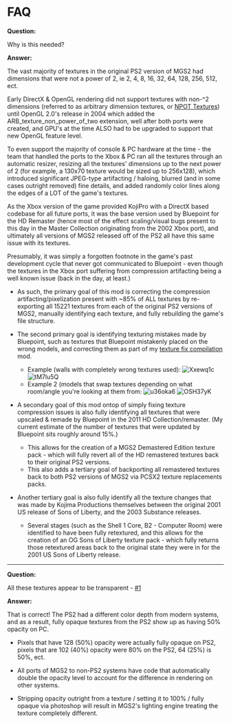 # FAQ
**Question:** 

Why is this needed?

**Answer:** 

The vast majority of textures in the original PS2 version of MGS2 had dimensions that were not a power of 2, ie 2, 4, 8, 16, 32, 64, 128, 256, 512, ect. 

Early DirectX & OpenGL rendering did not support textures with non-^2 dimensions (referred to as arbitrary dimension textures, or [NPOT Textures](https://www.khronos.org/opengl/wiki/NPOT_Texture)) until OpenGL 2.0's release in 2004 which added the ARB_texture_non_power_of_two extension, well after both ports were created, and GPU's at the time ALSO had to be upgraded to support that new OpenGL feature level. 

To even support the majority of console & PC hardware at the time - the team that handled the ports to the Xbox & PC ran all the textures through an automatic resizer, resizing all the textures' dimensions up to the next power of 2 (for example, a 130x70 texture would be sized up to 256x128), 
which introduced significant JPEG-type artifacting / haloing, blurred (and in some cases outright removed) fine details, and added randomly color lines along the edges of a LOT of the game's textures. 

As the Xbox version of the game provided KojiPro with a DirectX based codebase for all future ports, it was the base version used by Bluepoint for the HD Remaster (hence most of the effect scaling/visual bugs present to this day in the Master Collection originating from the 2002 Xbox port), 
and ultimately all versions of MGS2 released off of the PS2 all have this same issue with its textures.

Presumably, it was simply a forgotten footnote in the game's past development cycle that never got communicated to Bluepoint - even though the textures in the Xbox port suffering from compression artifacting being a well known issue (back in the day, at least.)

- As such, the primary goal of this mod is correcting the compression artifacting/pixelization present with ~85% of ALL textures by re-exporting all 15221 textures from each of the original PS2 versions of MGS2, manually identifying each texture, and fully rebuilding the game's file structure.
- The second primary goal is identifying texturing mistakes made by Bluepoint, such as textures that Bluepoint mistakenly placed on the wrong models, and correcting them as part of my [texture fix compilation](https://www.nexusmods.com/metalgearsolid2mc/mods/52) mod.

    - Example (walls with completely wrong textures used):
 ![Xxewq1c](https://github.com/user-attachments/assets/b6d91b6b-bd74-48ec-86db-82df5afee206)
 ![tM7lu5Q](https://github.com/user-attachments/assets/250be26a-97a0-438c-b6aa-638e4c39d80b)
     - Example 2 (models that swap textures depending on what room/angle you're looking at them from:
       ![u36oka6](https://github.com/user-attachments/assets/017b98c7-959f-4827-816d-13efcf930c17)
       ![OSH37yK](https://github.com/user-attachments/assets/6e12644d-b528-4929-b9fe-f83224111b40)

- A secondary goal of this mod ontop of simply fixing texture compression issues is also fully identifying all textures that were upscaled & remade by Bluepoint in the 2011 HD Collection/remaster. (My current estimate of the number of textures that were updated by Bluepoint sits roughly around 15%.)
  - This allows for the creation of a MGS2 Demastered Edition texture pack - which will fully revert all of the HD remastered textures back to their original PS2 versions.
  - This also adds a tertiary goal of backporting all remastered textures back to both PS2 versions of MGS2 via PCSX2 texture replacements packs.

- Another tertiary goal is also fully identify all the texture changes that was made by Kojima Productions themselves between the original 2001 US release of Sons of Liberty, and the 2003 Substance releases.
  - Several stages (such as the Shell 1 Core, B2 - Computer Room) were identified to have been fully retextured, and this allows for the creation of an OG Sons of Liberty texture pack - which fully returns those retextured areas back to the original state they were in for the 2001 US Sons of Liberty release.
 

-------------

**Question:** 

All these textures appear to be transparent - [#1](https://github.com/dotlessone/MGS2-PS2-Textures/issues/1)

**Answer:** 

That is correct! The PS2 had a different color depth from modern systems, and as a result, fully opaque textures from the PS2 show up as having 50% opacity on PC. 
 - Pixels that have 128 (50%) opacity were actually fully opaque on PS2, pixels that are 102 (40%) opacity were 80% on the PS2, 64 (25%) is 50%, ect.

 - All ports of MGS2 to non-PS2 systems have code that automatically double the opacity level to account for the difference in rendering on other systems. 

  - Stripping opacity outright from a texture / setting it to 100% / fully opaque via photoshop will result in MGS2's lighting engine treating the texture completely different. 
